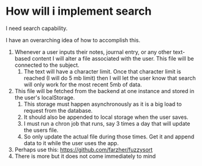 # How will i implement search

I need search capability.

I have an overarching idea of how to accomplish this.

1. Whenever a user inputs their notes, journal entry, or any other text-based content I will alter a file associated with the user. This file will be connected to the subject.
   1. The text will have a character limit. Once that character limit is reached (I will do 5 mb limit) then I will let the user know that search will only work for the most recent 5mb of data.
2. This file will be fetched from the backend at one instance and stored in the user's localStorage. 
   1. This storage must happen asynchronously as it is a big load to request from the database. 
   2. It should also be appended to local storage when the user saves.
   3. I must run a chron job that runs, say 3 times a day that will update the users file.
   4. So only update the actual file during those times. Get it and append data to it while the user uses the app.
3. Perhaps use this: https://github.com/farzher/fuzzysort
4. There is more but it does not come immediately to mind 